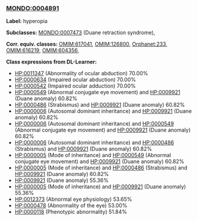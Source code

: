 
### [MONDO:0004891](http://purl.obolibrary.org/obo/MONDO_0004891)
**Label:** hyperopia

**Subclasses:** [MONDO:0007473](http://purl.obolibrary.org/obo/MONDO_0007473) (Duane retraction syndrome), 

**Corr. equiv. classes:** [OMIM:617041](http://purl.obolibrary.org/obo/OMIM_617041), [OMIM:126800](http://purl.obolibrary.org/obo/OMIM_126800), [Orphanet:233](http://www.orpha.net/ORDO/Orphanet_233), [OMIM:616219](http://purl.obolibrary.org/obo/OMIM_616219), [OMIM:604356](http://purl.obolibrary.org/obo/OMIM_604356), 

**Class expressions from DL-Learner:**

- [HP:0011347](http://purl.obolibrary.org/obo/HP_0011347) (Abnormality of ocular abduction) 70.00%
- [HP:0000634](http://purl.obolibrary.org/obo/HP_0000634) (Impaired ocular abduction) 70.00%
- [HP:0000542](http://purl.obolibrary.org/obo/HP_0000542) (Impaired ocular adduction) 70.00%
- [HP:0000549](http://purl.obolibrary.org/obo/HP_0000549) (Abnormal conjugate eye movement) and [HP:0009921](http://purl.obolibrary.org/obo/HP_0009921) (Duane anomaly) 60.82%
- [HP:0000486](http://purl.obolibrary.org/obo/HP_0000486) (Strabismus) and [HP:0009921](http://purl.obolibrary.org/obo/HP_0009921) (Duane anomaly) 60.82%
- [HP:0000006](http://purl.obolibrary.org/obo/HP_0000006) (Autosomal dominant inheritance) and [HP:0009921](http://purl.obolibrary.org/obo/HP_0009921) (Duane anomaly) 60.82%
- [HP:0000006](http://purl.obolibrary.org/obo/HP_0000006) (Autosomal dominant inheritance) and [HP:0000549](http://purl.obolibrary.org/obo/HP_0000549) (Abnormal conjugate eye movement) and [HP:0009921](http://purl.obolibrary.org/obo/HP_0009921) (Duane anomaly) 60.82%
- [HP:0000006](http://purl.obolibrary.org/obo/HP_0000006) (Autosomal dominant inheritance) and [HP:0000486](http://purl.obolibrary.org/obo/HP_0000486) (Strabismus) and [HP:0009921](http://purl.obolibrary.org/obo/HP_0009921) (Duane anomaly) 60.82%
- [HP:0000005](http://purl.obolibrary.org/obo/HP_0000005) (Mode of inheritance) and [HP:0000549](http://purl.obolibrary.org/obo/HP_0000549) (Abnormal conjugate eye movement) and [HP:0009921](http://purl.obolibrary.org/obo/HP_0009921) (Duane anomaly) 60.82%
- [HP:0000005](http://purl.obolibrary.org/obo/HP_0000005) (Mode of inheritance) and [HP:0000486](http://purl.obolibrary.org/obo/HP_0000486) (Strabismus) and [HP:0009921](http://purl.obolibrary.org/obo/HP_0009921) (Duane anomaly) 60.82%
- [HP:0009921](http://purl.obolibrary.org/obo/HP_0009921) (Duane anomaly) 55.36%
- [HP:0000005](http://purl.obolibrary.org/obo/HP_0000005) (Mode of inheritance) and [HP:0009921](http://purl.obolibrary.org/obo/HP_0009921) (Duane anomaly) 55.36%
- [HP:0012373](http://purl.obolibrary.org/obo/HP_0012373) (Abnormal eye physiology) 53.65%
- [HP:0000478](http://purl.obolibrary.org/obo/HP_0000478) (Abnormality of the eye) 53.00%
- [HP:0000118](http://purl.obolibrary.org/obo/HP_0000118) (Phenotypic abnormality) 51.84%


